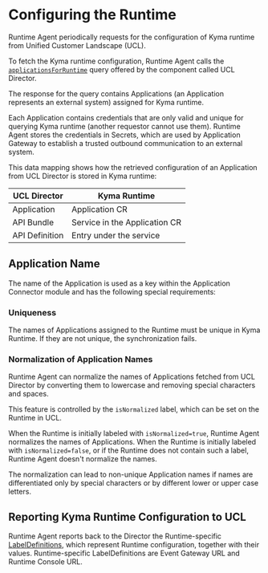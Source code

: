 # Configuring the Runtime

Runtime Agent periodically requests for the configuration of Kyma runtime from Unified Customer Landscape (UCL).

To fetch the Kyma runtime configuration, Runtime Agent calls the [`applicationsForRuntime`](https://github.com/kyma-incubator/compass/blob/master/components/director/pkg/graphql/schema.graphql) query offered by the component called UCL Director.

The response for the query contains Applications (an Application represents an external system) assigned for Kyma runtime.

Each Application contains credentials that are only valid and unique for querying Kyma runtime (another requestor cannot use them). Runtime Agent stores the credentials in Secrets, which are used by Application Gateway to establish a trusted outbound communication to an external system.

This data mapping shows how the retrieved configuration of an Application from UCL Director is stored in Kyma runtime:

| **UCL Director**    | **Kyma Runtime**                    |
|---------------------------|-------------------------------|
| Application               | Application CR                |
| API Bundle                | Service in the Application CR |
| API Definition            | Entry under the service       |

## Application Name

The name of the Application is used as a key within the Application Connector module and has the following special requirements:

### Uniqueness

The names of Applications assigned to the Runtime must be unique in Kyma Runtime. If they are not unique, the synchronization fails.

### Normalization of Application Names

Runtime Agent can normalize the names of Applications fetched from UCL Director by converting them to lowercase and removing special characters and spaces.

This feature is controlled by the `isNormalized` label, which can be set on the Runtime in UCL.

When the Runtime is initially labeled with `isNormalized=true`, Runtime Agent normalizes the names of Applications. When the Runtime is initially labeled with `isNormalized=false`, or if the Runtime does not contain such a label, Runtime Agent doesn't normalize the names.

The normalization can lead to non-unique Application names if names are differentiated only by special characters or by different lower or upper case letters.

## Reporting Kyma Runtime Configuration to UCL

Runtime Agent reports back to the Director the Runtime-specific [LabelDefinitions](https://github.com/kyma-incubator/compass/blob/master/docs/compass/03-04-labels.md#labeldefinitions), which represent Runtime configuration, together with their values.
Runtime-specific LabelDefinitions are Event Gateway URL and Runtime Console URL.
